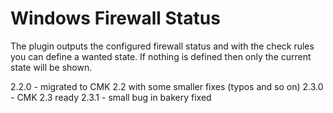 # Windows Firewall Status

The plugin outputs the configured firewall status and with the check rules you can define a wanted state. If nothing is defined then only the current state will be shown.

2.2.0 - migrated to CMK 2.2 with some smaller fixes (typos and so on)
2.3.0 - CMK 2.3 ready
2.3.1 - small bug in bakery fixed
